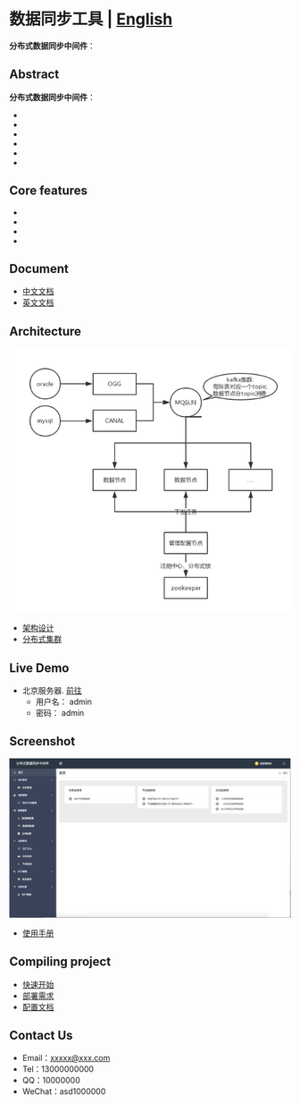 # 数据同步工具 | [English](./README_EN.md)
**分布式数据同步中间件**：

## Abstract
**分布式数据同步中间件**：

+ 
+ 
+ 
+ 
+ 
+ 

## Core features
+ 
+ 
+ 
+

## Document
+ [中文文档](./doc/document.md)
+ [英文文档](./doc/document_EN.md)

## Architecture
![Node节点内存模型](./doc/img/架构设计.png)
+ [架构设计](./doc/architecture.md)
+ [分布式集群](./doc/scale.md)

## Live Demo
- 北京服务器. [前往]()
  - 用户名： admin
  - 密码： admin

## Screenshot
![首页](./doc/img/首页.png)
+ [使用手册](./doc/manager_manual.md)

## Compiling project
+ [快速开始](./doc/quick_start.md)
+ [部署需求](./doc/requirement.md)
+ [配置文档](./doc/profiles.md)

## Contact Us
* Email：xxxxx@xxx.com
* Tel：13000000000
* QQ：10000000
* WeChat：asd1000000



